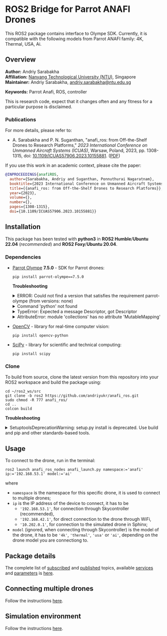# ROS2 Bridge for Parrot ANAFI Drones

This ROS2 package contains interface to Olympe SDK. Currently, it is compatible with the following models from Parrot ANAFI family: 4K, Thermal, USA, Ai.

## Overview

**Author:** Andriy Sarabakha<br />
**Affiliation:** [Nanyang Technological University (NTU)](https://www.ntu.edu.sg), Singapore<br />
**Maintainer:** Andriy Sarabakha, andriy.sarabakha@ntu.edu.sg

**Keywords:** Parrot Anafi, ROS, controller

This is research code, expect that it changes often and any fitness for a particular purpose is disclaimed.

### Publications

For more details, please refer to: 

* A. Sarabakha and P. N. Suganthan, "anafi_ros: from Off-the-Shelf Drones to Research Platforms," *2023 International Conference on Unmanned Aircraft Systems (ICUAS)*, Warsaw, Poland, 2023, pp. 1308-1315, doi: [10.1109/ICUAS57906.2023.10155881](https://doi.org/10.1109/ICUAS57906.2023.10155881). ([PDF](Parrot_Anafi.pdf))

If you use this work in an academic context, please cite the paper:
```bibtex
@INPROCEEDINGS{anafiROS,
  author={Sarabakha, Andriy and Suganthan, Ponnuthurai Nagaratnam},
  booktitle={2023 International Conference on Unmanned Aircraft Systems~(ICUAS)}, 
  title={{anafi_ros: from Off-the-Shelf Drones to Research Platforms}}, 
  year={2023},
  volume={},
  number={},
  pages={1308-1315},
  doi={10.1109/ICUAS57906.2023.10155881}}
```

## Installation

This package has been tested with **python3** in **ROS2 Humble**/**Ubuntu 22.04** (*recommended*) and **ROS2 Foxy**/**Ubuntu 20.04**.

### Dependencies

- [Parrot Olympe](https://developer.parrot.com/docs/olympe/installation.html) **7.5.0** - SDK for Parrot drones:

      pip install parrot-olympe==7.5.0

  **Troubleshooting**

    <details> 
        <summary>ERROR: Could not find a version that satisfies the requirement parrot-olympe (from versions: none)</summary>

    Install the latest version of `pip`:

      sudo apt-get install python3-pip python-dev
      echo 'export PATH="~/.local/bin:$PATH"' >> ~/.bashrc
      source ~/.bashrc
    </details>

    <details> 
        <summary>Command 'python' not found</summary>

    Set `python3` as default `python` version:

      echo 'alias python=python3' >> ~/.bash_aliases
      source ~/.bash_aliases
    </details>

    <details> 
        <summary>TypeError: Expected a message Descriptor, got Descriptor</summary>

    Install `protobuf` version `3.6`:

      pip install protobuf==3.6
    </details>

    <details> 
        <summary>AttributeError: module 'collections' has no attribute 'MutableMapping'</summary>

    Install `protobuf` version `3.20.0`:

      pip install protobuf==3.20.0
    </details>

- [OpenCV](https://pypi.org/project/opencv-python/) - library for real-time computer vision:

      pip install opencv-python

- [SciPy](https://scipy.org/install/) - library for scientific and technical computing:

      pip install scipy

### Clone

To build from source, clone the latest version from this repository into your ROS2 workspace and build the package using:

    cd ~/ros2_ws/src
    git clone -b ros2 https://github.com/andriyukr/anafi_ros.git
    sudo chmod -R 777 anafi_ros/
    cd ..
    colcon build

**Troubleshooting**

<details> 
  <summary>SetuptoolsDeprecationWarning: setup.py install is deprecated. Use build and pip and other standards-based tools.</summary>

Install `setuptools` version `58.2.0`:

    pip install setuptools==58.2.0
</details>

## Usage

To connect to the drone, run in the terminal:

    ros2 launch anafi_ros_nodes anafi_launch.py namespace:='anafi' ip:='192.168.53.1' model:='ai'

where
* `namespace` is the namespace for this specific drone, it is used to connect to multiple drones;
* `ip` is the IP address of the device to connect, it has to be
  * `'192.168.53.1'`, for connection through Skycontroller (recommended),
  * `'192.168.42.1'`, for direct connection to the drone through WiFi,
  * `'10.202.0.1'`, for connection to the simulated drone in Sphinx;
* `model` (ignored, when connecting through Skycontroller) is the model of the drone, it has to be `'4k'`, `'thermal'`, `'usa'` or `'ai'`, depending on the drone model you are connectiong to.

## Package details

The complete list of [subscribed](details.md#subscribed-topics) and [published](details.md#published-topics) topics, available [services](details.md#services) and [parameters](details.md#parameters) is [here](details.md).

## Connecting multiple drones

Follow the instructions [here](multiple-drones.md).

## Simulation environment

Follow the instructions [here](simulation.md).